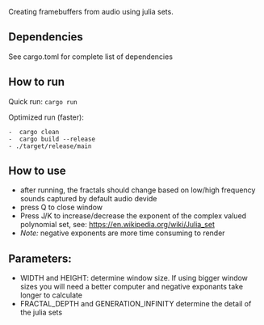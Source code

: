 Creating framebuffers from audio using julia sets. 

## Dependencies 
See cargo.toml for complete list of dependencies
## How to run
Quick run: `cargo run`

Optimized run (faster): 

    -  cargo clean 
    -  cargo build --release 
    - ./target/release/main

## How to use
- after running, the fractals should change based on low/high frequency sounds captured by default audio devide
- press Q to close window
- Press J/K to increase/decrease the exponent of the complex valued polynomial set, see: https://en.wikipedia.org/wiki/Julia_set
- *Note:* negative exponents are more time consuming to render
## Parameters:
- WIDTH and HEIGHT: determine window size. If using bigger window sizes you will need a better computer and negative exponants take longer to calculate
- FRACTAL_DEPTH and GENERATION_INFINITY determine the detail of the julia sets
    
